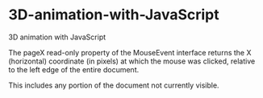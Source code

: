 # 3D-animation-with-JavaScript
3D animation with JavaScript

The pageX read-only property of the MouseEvent interface returns the X (horizontal) coordinate (in pixels) at which the mouse was clicked, relative to the left edge of the entire document. 

This includes any portion of the document not currently visible.
